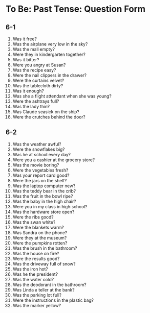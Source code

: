 # To Be: Past Tense: Question Form

## 6-1

1. Was it free?
1. Was the airplane very low in the sky?
1. Was the mall empty?
1. Were they in kindergarten together?
1. Was it bitter?
1. Were you angry at Susan?
1. Was the recipe easy?
1. Were the nail clippers in the drawer?
1. Were the curtains velvet?
1. Was the tablecloth dirty?
1. Was it enough?
1. Was she a flight attendant when she was young?
1. Were the ashtrays full?
1. Was the lady thin?
1. Was Claude seasick on the ship?
1. Were the crutches behind the door?

## 6-2

1. Was the weather awful?
1. Were the snowflakes big?
1. Was he at school every day?
1. Were you a cashier at the grocery store?
1. Was the movie boring?
1. Were the vegetables fresh?
1. Was your report card good?
1. Were the jars on the shelf?
1. Was the laptop computer new?
1. Was the teddy bear in the crib?
1. Was the fruit in the bowl ripe?
1. Was the baby in the high chair?
1. Were you in my class in high school?
1. Was the hardware store open?
1. Were the ribs good?
1. Was the swan white?
1. Were the blankets warm?
1. Was Sandra on the phone?
1. Were they at the museum?
1. Were the pumpkins rotten?
1. Was the brush in the bathroom?
1. Was the house on fire?
1. Were the results good?
1. Was the driveway full of snow?
1. Was the iron hot?
1. Was he the president?
1. Was the water cold?
1. Was the deodorant in the bathroom?
1. Was Linda a teller at the bank?
1. Was the parking lot full?
1. Were the instructions in the plastic bag?
1. Was the marker yellow?
